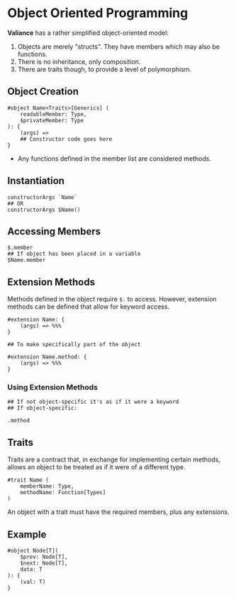 # Object Oriented Programming

**Valiance** has a rather simplified object-oriented model:

1. Objects are merely "structs". They have members which may also be functions.
2. There is no inheritance, only composition.
3. There are traits though, to provide a level of polymorphism.

## Object Creation

```
#object Name<Traits>[Generics] (
    readableMember: Type,
    $privateMember: Type
): {
    (args) =>
    ## Constructor code goes here
}
```

- Any functions defined in the member list are considered methods.

## Instantiation

```
constructorArgs `Name`
## OR
constructorArgs $Name()
```

## Accessing Members

```
$.member
## If object has been placed in a variable
$Name.member
```

## Extension Methods

Methods defined in the object require `$.` to access. However, extension
methods can be defined that allow for keyword access.

```
#extension Name: {
    (args) => %%%
}

## To make specifically part of the object

#extension Name.method: {
    (args) => %%%
}
```

### Using Extension Methods

```
## If not object-specific it's as if it were a keyword
## If object-specific:

.method
```

## Traits

Traits are a contract that, in exchange for implementing certain methods, allows
an object to be treated as if it were of a different type.

```
#trait Name (
    memberName: Type,
    methodName: Function[Types]
)
```

An object with a trait must have the required members, plus any extensions.

## Example

```
#object Node[T](
    $prev: Node[T],
    $next: Node[T],
    data: T
): {
    (val: T)
}
```